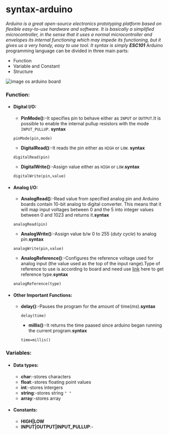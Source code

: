 # syntax-arduino
*Arduino is a great open-source electronics prototyping platform based on flexible easy-to-use hardware and software. It is basically a simplified microcontroller, in the sense that it uses a normal microcontroller and envelopes its internal functioning which may impede its functioning, but it gives us a very handy, easy to use tool.
It syntax is simply **ESC101***
Arduino programming language can be divided in three main parts:
* Function
* Variable and Constant
* Structure

![image os arduino board](https://www.arduino.cc/en/uploads/Tutorial/inputPullupSerial_sch.png)
### Function:
* #### Digital I/O:
  * **PinMode()**:-It specifies pin to behave either as `INPUT` or `OUTPUT`.It is possible to enable the internal pullup resistors with the mode `INPUT_PULLUP`.
  **syntax**
  ```
  pinMode(pin,mode)
  ```
  * **DigitalRead()**:-It reads the pin either as `HIGH` or `LOW`.
  **syntax**
  ```
  digitalRead(pin)
  ```
  * **DigitalWrite()**:-Assign value either as `HIGH` or `LOW`.**syntax**
  ```
  digitalWrite(pin,value)
  ```
 * #### Analog I/O:
   * **AnalogRead()**:-Read value from specified analog pin and Arduino boards contain 10-bit analog to digital converter. This means that it  will map input voltages between 0 and the 5 into integer values between 0 and 1023 and returns it.**syntax**
   ```
   analogRead(pin)
   ```
   * **AnalogWrite()**:-Assign value b/w 0 to 255 (*duty cycle*) to analog pin.**syntax**
   ```
   analogWrite(pin,value)
   ```
   * **AnalogReference()**:-Configures the reference voltage used for analog input (the value used as the top of the input range).Type of reference to use is according to board and need use [link](https://www.arduino.cc/reference/en/language/functions/analog-io/analogreference/) here to get reference type.**syntax**
   ```
   analogReference(type)
   ```
 * #### Other Important Functions:
   * **delay()**:-Pauses the program for the amount of time(*ms*).**syntax**
	 ```
	 delay(time)
	 ```
	 * **millis()**:-It returns the time paased since arduino began running the current program.**syntax**
	 ```
	 time=millis()
	 ```
### Variables:
* #### Data types:
  * **char**:-stores characters 
  * **float**:-stores floating point values 
  * **int**:-stores intergers
  * **string**:-stores string `" "`
  * **array**:-stores array
* #### Constants:
  * **HIGH|LOW**
  * **INPUT|OUTPUT|INPUT_PULLUP**:-
   
   
